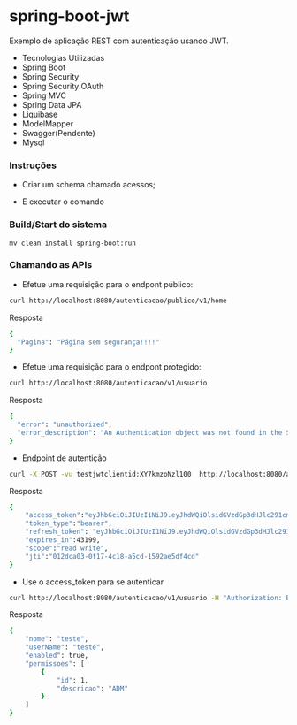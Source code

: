 # spring-boot-jwt
Exemplo de aplicação REST com autenticação usando JWT.

- Tecnologias Utilizadas
- Spring Boot
- Spring Security
- Spring Security OAuth
- Spring MVC
- Spring Data JPA
- Liquibase
- ModelMapper
- Swagger(Pendente)
- Mysql

### Instruções

- Criar um schema chamado acessos;

- E executar o comando 

### Build/Start do sistema

```
mv clean install spring-boot:run
```
### Chamando as APIs

- Efetue uma requisição para o endpont público:
```sh
curl http://localhost:8080/autenticacao/publico/v1/home
```
Resposta
```sh
{
  "Pagina": "Página sem segurança!!!!"
}
```

- Efetue uma requisição para o endpont protegido:

```sh
curl http://localhost:8080/autenticacao/v1/usuario
```
Resposta 
```sh
{
  "error": "unauthorized",
  "error_description": "An Authentication object was not found in the SecurityContext"
}
```

- Endpoint de autentição
```sh
curl -X POST -vu testjwtclientid:XY7kmzoNzl100  http://localhost:8080/autenticacao/oauth/token -H "Accept: application/json" -d grant_type=password -d username=teste -d password=123

```

Resposta
```sh
{
	"access_token":"eyJhbGciOiJIUzI1NiJ9.eyJhdWQiOlsidGVzdGp3dHJlc291cmNlaWQiXSwidXNlcl9uYW1lIjoidGVzdGUiLCJzY29wZSI6WyJyZWFkIiwid3JpdGUiXSwiZXhwIjoxNTI4Mjg4MzczLCJhdXRob3JpdGllcyI6WyJBRE0iXSwianRpIjoiMDEyZGNhMDMtMGYxNy00YzE4LWE1Y2QtMTU5MmFlNWRmNGNkIiwiY2xpZW50X2lkIjoidGVzdGp3dGNsaWVudGlkIn0.gAKUbBpHw_kkntUE2D2IB_De_usekG8KbTkc-7MHNKE",
	"token_type":"bearer",
	"refresh_token": "eyJhbGciOiJIUzI1NiJ9.eyJhdWQiOlsidGVzdGp3dHJlc291cmNlaWQiXSwidXNlcl9uYW1lIjoidGVzdGUiLCJzY29wZSI6WyJyZWFkIiwid3JpdGUiXSwiYXRpIjoiYTVjZGYzMmQtOTY4YS00YjI5LWI3ODctZjlmNTNkZTJjY2IxIiwiZXhwIjoxNTMwOTE4OTc3LCJhdXRob3JpdGllcyI6WyJBRE0iXSwianRpIjoiMDA0NTJlNzItYjBiMi00M2U0LWJjZTAtOGQ1OGUwZTU5OTg2IiwiY2xpZW50X2lkIjoidGVzdGp3dGNsaWVudGlkIn0.DFX0xw-Wa_mgRnsHuFikIrQugyipc4HAMhrrWVySJEc",
	"expires_in":43199,
	"scope":"read write",
	"jti":"012dca03-0f17-4c18-a5cd-1592ae5df4cd"
}
```

- Use o access_token para se autenticar
```sh
curl http://localhost:8080/autenticacao/v1/usuario -H "Authorization: Bearer eyJhbGciOiJIUzI1NiJ9.eyJhdWQiOlsidGVzdGp3dHJlc291cmNlaWQiXSwidXNlcl9uYW1lIjoidGVzdGUiLCJzY29wZSI6WyJyZWFkIiwid3JpdGUiXSwiZXhwIjoxNTI4Mjg4MzczLCJhdXRob3JpdGllcyI6WyJBRE0iXSwianRpIjoiMDEyZGNhMDMtMGYxNy00YzE4LWE1Y2QtMTU5MmFlNWRmNGNkIiwiY2xpZW50X2lkIjoidGVzdGp3dGNsaWVudGlkIn0.gAKUbBpHw_kkntUE2D2IB_De_usekG8KbTkc-7MHNKE"
```
Resposta 
```sh
{
    "nome": "teste",
    "userName": "teste",
    "enabled": true,
    "permissoes": [
        {
            "id": 1,
            "descricao": "ADM"
        }
    ]
}
```



